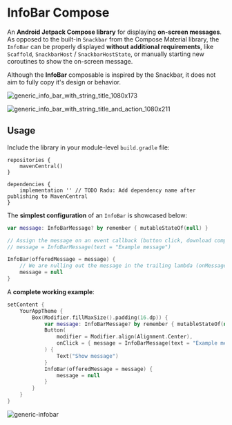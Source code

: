 # InfoBar Compose

An **Android Jetpack Compose library** for displaying **on-screen messages**. As opposed to the built-in `Snackbar` from the Compose Material library, the `InfoBar` can be properly displayed **without additional requirements**, like `Scaffold`, `SnackbarHost` / `SnackbarHostState`, or manually starting new coroutines to show the on-screen message.

Although the **InfoBar** composable is inspired by the Snackbar, it does not aim to fully copy it's design or behavior.

![generic_info_bar_with_string_title_1080x173](https://user-images.githubusercontent.com/11408459/127895397-868d0337-9419-40fa-b6f4-4b28b4e455d8.png)

![generic_info_bar_with_string_title_and_action_1080x211](https://user-images.githubusercontent.com/11408459/127895396-f6509ce8-6f1f-461b-91be-5265f64f6b65.png)


## Usage

Include the library in your module-level `build.gradle` file:
```
repositories {
    mavenCentral()
}

dependencies {
    implementation '' // TODO Radu: Add dependency name after publishing to MavenCentral
}
```

The **simplest configuration** of an `InfoBar` is showcased below:

```kotlin
var message: InfoBarMessage? by remember { mutableStateOf(null) }

// Assign the message on an event callback (button click, download complete, message received, etc.):
// message = InfoBarMessage(text = "Example message")

InfoBar(offeredMessage = message) {
    // We are nulling out the message in the trailing lambda (onMessageTimeout function)
    message = null
}
```

A **complete working example**:
```kotlin
setContent {
    YourAppTheme {
        Box(Modifier.fillMaxSize().padding(16.dp)) {
            var message: InfoBarMessage? by remember { mutableStateOf(null) }
            Button(
                modifier = Modifier.align(Alignment.Center),
                onClick = { message = InfoBarMessage(text = "Example message") }
            ) {
                Text("Show message")
            }
            InfoBar(offeredMessage = message) {
                message = null
            }
        }
    }
}
```
![generic-infobar](https://user-images.githubusercontent.com/11408459/127901254-afbb1e68-01e7-45ed-bbea-d8b9f9edee7e.gif)
